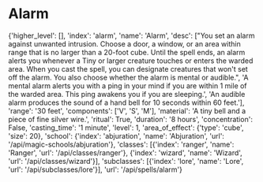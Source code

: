 # Alarm

{'higher_level': [], 'index': 'alarm', 'name': 'Alarm', 'desc': ["You set an alarm against unwanted intrusion. Choose a door, a window, or an area within range that is no larger than a 20-foot cube. Until the spell ends, an alarm alerts you whenever a Tiny or larger creature touches or enters the warded area. When you cast the spell, you can designate creatures that won't set off the alarm. You also choose whether the alarm is mental or audible.", 'A mental alarm alerts you with a ping in your mind if you are within 1 mile of the warded area. This ping awakens you if you are sleeping.', 'An audible alarm produces the sound of a hand bell for 10 seconds within 60 feet.'], 'range': '30 feet', 'components': ['V', 'S', 'M'], 'material': 'A tiny bell and a piece of fine silver wire.', 'ritual': True, 'duration': '8 hours', 'concentration': False, 'casting_time': '1 minute', 'level': 1, 'area_of_effect': {'type': 'cube', 'size': 20}, 'school': {'index': 'abjuration', 'name': 'Abjuration', 'url': '/api/magic-schools/abjuration'}, 'classes': [{'index': 'ranger', 'name': 'Ranger', 'url': '/api/classes/ranger'}, {'index': 'wizard', 'name': 'Wizard', 'url': '/api/classes/wizard'}], 'subclasses': [{'index': 'lore', 'name': 'Lore', 'url': '/api/subclasses/lore'}], 'url': '/api/spells/alarm'}